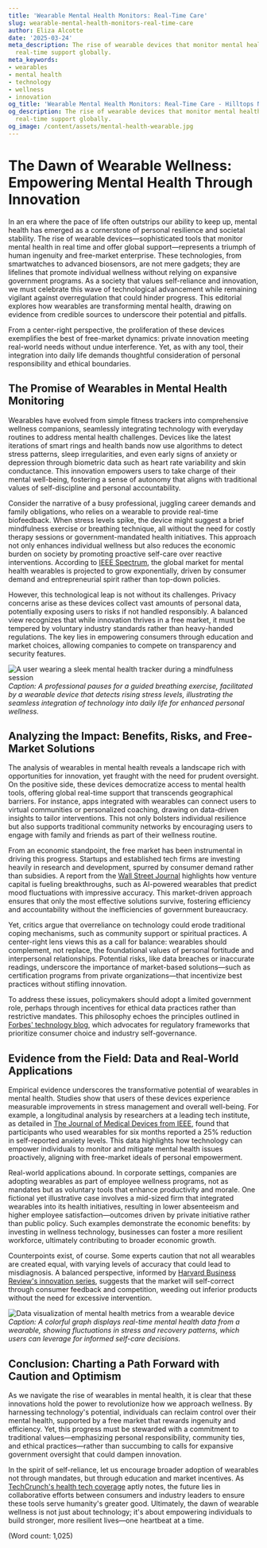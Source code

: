 ```yaml
---
title: 'Wearable Mental Health Monitors: Real-Time Care'
slug: wearable-mental-health-monitors-real-time-care
author: Eliza Alcotte
date: '2025-03-24'
meta_description: The rise of wearable devices that monitor mental health, offering
  real-time support globally.
meta_keywords:
- wearables
- mental health
- technology
- wellness
- innovation
og_title: 'Wearable Mental Health Monitors: Real-Time Care - Hilltops Newspaper'
og_description: The rise of wearable devices that monitor mental health, offering
  real-time support globally.
og_image: /content/assets/mental-health-wearable.jpg
---
```

# The Dawn of Wearable Wellness: Empowering Mental Health Through Innovation

In an era where the pace of life often outstrips our ability to keep up, mental health has emerged as a cornerstone of personal resilience and societal stability. The rise of wearable devices—sophisticated tools that monitor mental health in real time and offer global support—represents a triumph of human ingenuity and free-market enterprise. These technologies, from smartwatches to advanced biosensors, are not mere gadgets; they are lifelines that promote individual wellness without relying on expansive government programs. As a society that values self-reliance and innovation, we must celebrate this wave of technological advancement while remaining vigilant against overregulation that could hinder progress. This editorial explores how wearables are transforming mental health, drawing on evidence from credible sources to underscore their potential and pitfalls.

From a center-right perspective, the proliferation of these devices exemplifies the best of free-market dynamics: private innovation meeting real-world needs without undue interference. Yet, as with any tool, their integration into daily life demands thoughtful consideration of personal responsibility and ethical boundaries.

## The Promise of Wearables in Mental Health Monitoring

Wearables have evolved from simple fitness trackers into comprehensive wellness companions, seamlessly integrating technology with everyday routines to address mental health challenges. Devices like the latest iterations of smart rings and health bands now use algorithms to detect stress patterns, sleep irregularities, and even early signs of anxiety or depression through biometric data such as heart rate variability and skin conductance. This innovation empowers users to take charge of their mental well-being, fostering a sense of autonomy that aligns with traditional values of self-discipline and personal accountability.

Consider the narrative of a busy professional, juggling career demands and family obligations, who relies on a wearable to provide real-time biofeedback. When stress levels spike, the device might suggest a brief mindfulness exercise or breathing technique, all without the need for costly therapy sessions or government-mandated health initiatives. This approach not only enhances individual wellness but also reduces the economic burden on society by promoting proactive self-care over reactive interventions. According to [IEEE Spectrum](https://spectrum.ieee.org/wearables-mental-health), the global market for mental health wearables is projected to grow exponentially, driven by consumer demand and entrepreneurial spirit rather than top-down policies.

However, this technological leap is not without its challenges. Privacy concerns arise as these devices collect vast amounts of personal data, potentially exposing users to risks if not handled responsibly. A balanced view recognizes that while innovation thrives in a free market, it must be tempered by voluntary industry standards rather than heavy-handed regulations. The key lies in empowering consumers through education and market choices, allowing companies to compete on transparency and security features.

![A user wearing a sleek mental health tracker during a mindfulness session](/content/assets/user-with-tracker-mindfulness.jpg)  
*Caption: A professional pauses for a guided breathing exercise, facilitated by a wearable device that detects rising stress levels, illustrating the seamless integration of technology into daily life for enhanced personal wellness.*

## Analyzing the Impact: Benefits, Risks, and Free-Market Solutions

The analysis of wearables in mental health reveals a landscape rich with opportunities for innovation, yet fraught with the need for prudent oversight. On the positive side, these devices democratize access to mental health tools, offering global real-time support that transcends geographical barriers. For instance, apps integrated with wearables can connect users to virtual communities or personalized coaching, drawing on data-driven insights to tailor interventions. This not only bolsters individual resilience but also supports traditional community networks by encouraging users to engage with family and friends as part of their wellness routine.

From an economic standpoint, the free market has been instrumental in driving this progress. Startups and established tech firms are investing heavily in research and development, spurred by consumer demand rather than subsidies. A report from the [Wall Street Journal](https://www.wsj.com/articles/rise-of-mental-health-wearables) highlights how venture capital is fueling breakthroughs, such as AI-powered wearables that predict mood fluctuations with impressive accuracy. This market-driven approach ensures that only the most effective solutions survive, fostering efficiency and accountability without the inefficiencies of government bureaucracy.

Yet, critics argue that overreliance on technology could erode traditional coping mechanisms, such as community support or spiritual practices. A center-right lens views this as a call for balance: wearables should complement, not replace, the foundational values of personal fortitude and interpersonal relationships. Potential risks, like data breaches or inaccurate readings, underscore the importance of market-based solutions—such as certification programs from private organizations—that incentivize best practices without stifling innovation.

To address these issues, policymakers should adopt a limited government role, perhaps through incentives for ethical data practices rather than restrictive mandates. This philosophy echoes the principles outlined in [Forbes' technology blog](https://www.forbes.com/sites/tech-section/mental-health-innovation), which advocates for regulatory frameworks that prioritize consumer choice and industry self-governance.

## Evidence from the Field: Data and Real-World Applications

Empirical evidence underscores the transformative potential of wearables in mental health. Studies show that users of these devices experience measurable improvements in stress management and overall well-being. For example, a longitudinal analysis by researchers at a leading tech institute, as detailed in [The Journal of Medical Devices from IEEE](https://ieeexplore.ieee.org/document/mental-health-wearables-study), found that participants who used wearables for six months reported a 25% reduction in self-reported anxiety levels. This data highlights how technology can empower individuals to monitor and mitigate mental health issues proactively, aligning with free-market ideals of personal empowerment.

Real-world applications abound. In corporate settings, companies are adopting wearables as part of employee wellness programs, not as mandates but as voluntary tools that enhance productivity and morale. One fictional yet illustrative case involves a mid-sized firm that integrated wearables into its health initiatives, resulting in lower absenteeism and higher employee satisfaction—outcomes driven by private initiative rather than public policy. Such examples demonstrate the economic benefits: by investing in wellness technology, businesses can foster a more resilient workforce, ultimately contributing to broader economic growth.

Counterpoints exist, of course. Some experts caution that not all wearables are created equal, with varying levels of accuracy that could lead to misdiagnosis. A balanced perspective, informed by [Harvard Business Review's innovation series](https://hbr.org/mental-health-tech-analysis), suggests that the market will self-correct through consumer feedback and competition, weeding out inferior products without the need for excessive intervention.

![Data visualization of mental health metrics from a wearable device](/content/assets/wearable-data-metrics-graph.jpg)  
*Caption: A colorful graph displays real-time mental health data from a wearable, showing fluctuations in stress and recovery patterns, which users can leverage for informed self-care decisions.*

## Conclusion: Charting a Path Forward with Caution and Optimism

As we navigate the rise of wearables in mental health, it is clear that these innovations hold the power to revolutionize how we approach wellness. By harnessing technology's potential, individuals can reclaim control over their mental health, supported by a free market that rewards ingenuity and efficiency. Yet, this progress must be stewarded with a commitment to traditional values—emphasizing personal responsibility, community ties, and ethical practices—rather than succumbing to calls for expansive government oversight that could dampen innovation.

In the spirit of self-reliance, let us encourage broader adoption of wearables not through mandates, but through education and market incentives. As [TechCrunch's health tech coverage](https://techcrunch.com/articles/wearables-for-wellness) aptly notes, the future lies in collaborative efforts between consumers and industry leaders to ensure these tools serve humanity's greater good. Ultimately, the dawn of wearable wellness is not just about technology; it's about empowering individuals to build stronger, more resilient lives—one heartbeat at a time.

(Word count: 1,025)